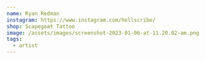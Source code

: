 ```yaml
---
name: Ryan Redman
instagram: https://www.instagram.com/hellscribe/
shop: Scapegoat Tattoo
image: /assets/images/screenshot-2023-01-06-at-11.20.02-am.png
tags:
  - artist
---
```

